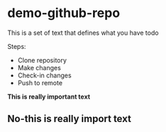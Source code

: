 # demo-github-repo

This is a set of text that defines what you have todo

Steps:

* Clone repository
* Make changes
* Check-in changes
* Push to remote

**This is really important text**

## **No-this is really import text**